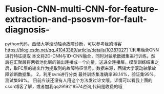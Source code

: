 # Fusion-CNN-multi-CNN-for-feature-extraction-and-psosvm-for-fault-diagnosis-
python代码，西储大学滚动轴承故障诊断，可以参考我的博客
https://blog.csdn.net/qq_41043389/article/details/103870271
1.利用融合CNN进行特征提取
本文将2D-CNN与1D-CNN融合，同时对轴承数据集进行训练，然后在汇聚层将两者池化层的输出连接成一个向量，送进全连接层。模型训练结束之后，取FC层的输出作为提取到的故障特征信号。数据来源，西储大学滚动轴承故障诊断数据集。
2，利用svm进行分类
最终训练集准确率98.14%，验证集99%，测试集98%。
目前应该还没有人用这个方法发过论文哦，详情可以看我上面的csdn博客了解，或者加我qq2919218574咨询,代码是收费的哦
